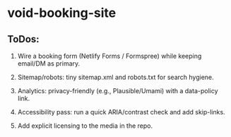 # void-booking-site

ToDos:
------
1. Wire a booking form (Netlify Forms / Formspree) while keeping email/DM as primary.

2. Sitemap/robots: tiny sitemap.xml and robots.txt for search hygiene.

3. Analytics: privacy-friendly (e.g., Plausible/Umami) with a data-policy link.

4. Accessibility pass: run a quick ARIA/contrast check and add skip-links.

5. Add explicit licensing to the media in the repo.
